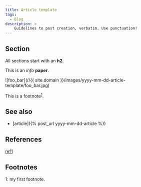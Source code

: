 ```yaml
---
title: Article template
tags:
  - Blog
description: >
    Guidelines to post creation, verbatim. Use punctuation!
---
```


## Section

All sections start with an **h2**.

<div class="paper info">This is an <em>info</em> <strong>paper</strong>.</div>

![foo_bar](//{{ site.domain }}/images/yyyy-mm-dd-article-template/foo_bar.jpg)

This is a footnote<sup>[1](#footnote1)</sup>.

## See also

* [article]({% post_url yyyy-mm-dd-article %})

## References

[ref1][1]

## Footnotes

<a name="footnote1">1</a>: my first footnote.

  [1]: http://link.com/ "link"

